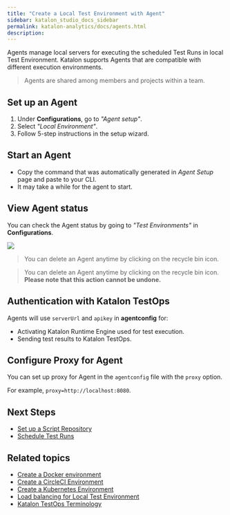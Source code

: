 ```yaml
---
title: "Create a Local Test Environment with Agent" 
sidebar: katalon_studio_docs_sidebar
permalink: katalon-analytics/docs/agents.html 
description: 
---
```

Agents manage local servers for executing the scheduled Test Runs in local Test Environment. Katalon supports Agents that are compatible with different execution environments.

> Agents are shared among members and projects within a team.

## Set up an Agent

1. Under **Configurations**, go to *"Agent setup"*. 
2. Select *"Local Environment"*. 
3. Follow 5-step instructions in the setup wizard.

## Start an Agent

* Copy the command that was automatically generated in *Agent Setup* page and paste to your CLI.
* It may take a while for the agent to start.

## View Agent status

You can check the Agent status by going to *"Test Environments"* in **Configurations**.

![](https://github.com/katalon-studio/docs-images/blob/master/katalon-analytics/docs/agents/agent-local.png)

> You can delete an Agent anytime by clicking on the recycle bin icon.

> You can delete an Agent anytime by clicking on the recycle bin icon. **Please note that this action cannot be undone.**

## Authentication with Katalon TestOps

Agents will use `serverUrl` and `apikey` in **agentconfig** for:
* Activating Katalon Runtime Engine used for test execution.
* Sending test results to Katalon TestOps.

## Configure Proxy for Agent

You can set up proxy for Agent in the `agentconfig` file with the `proxy` option.

For example, `proxy=http://localhost:8080`.

## Next Steps

- [Set up a Script Repository](/katalon-analytics/docs/code-repo)
- [Schedule Test Runs](/katalon-analytics/docs/kt-scheduler)

## Related topics

- [Create a Docker environment](https://docs.katalon.com/katalon-analytics/docs/docker.html)
- [Create a CircleCI Environment](https://docs.katalon.com/katalon-analytics/docs/circleci.html)
- [Create a Kubernetes Environment](https://docs.katalon.com/katalon-analytics/docs/aws-eks.html)
- [Load balancing for Local Test Environment](https://docs.katalon.com/katalon-analytics/docs/load-balancing-agents.html)
- [Katalon TestOps Terminology](/katalon-analytics/docs/testops-terminology.html)

